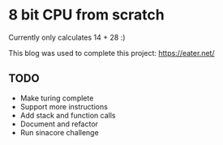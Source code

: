 # 8 bit CPU from scratch

Currently only calculates 14 + 28 :)

This blog was used to complete this project: https://eater.net/

## TODO
 - Make turing complete
 - Support more instructions
 - Add stack and function calls
 - Document and refactor
 - Run sinacore challenge